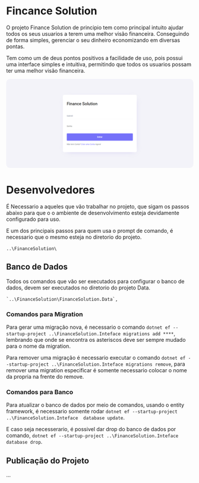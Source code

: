 # Fincance Solution

O projeto Finance Solution de principio tem como principal intuito ajudar todos os seus usuarios a terem uma melhor visão financeira. Conseguindo de forma simples, gerenciar o seu dinheiro economizando em diversas pontas.

Tem como um de deus pontos positivos a facilidade de uso, pois possui uma interface simples e intuitiva, permitindo que todos os usuarios possam ter uma melhor visão financeira.

<p align="center"> <img src="Docs/img/login-page.png" style="border-radius: 10px;"> </p>

# Desenvolvedores

É Necessario a aqueles que vão trabalhar no projeto, que sigam os passos abaixo para que o o ambiente de desenvolvimento esteja devidamente configurado para uso.

E um dos principais passos para quem usa o prompt de comando, é necessario que o mesmo esteja no diretorio do projeto.
```
..\FinanceSolution\
```

## Banco de Dados

Todos os comandos que vão ser executados para configurar o banco de dados, devem ser executados no diretorio do projeto Data.
```
`..\FinanceSolution\FinanceSolution.Data`,
```

### Comandos para Migration

Para gerar uma migração nova, é necessario o comando `dotnet ef --startup-project ..\FinanceSolution.Inteface migrations add ****`, lembrando que onde se encontra os asteriscos deve ser sempre mudado para o nome da migration. 

Para remover uma migração é necessario executar o comando `dotnet ef --startup-project ..\FinanceSolution.Inteface migrations remove`, para remover uma migration especificar é somente necessario colocar o nome da propria na frente do remove.

### Comandos para Banco

Para atualizar o banco de dados por meio de comandos, usando o entity framework, é necessario somente rodar `dotnet ef --startup-project ..\FinanceSolution.Inteface  database update`.

E caso seja necesserario, é possivel dar drop do banco de dados por comando, `dotnet ef --startup-project ..\FinanceSolution.Inteface database drop`.

## Publicação do Projeto

...

